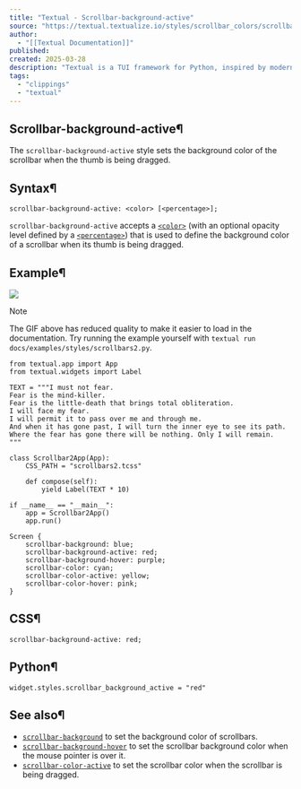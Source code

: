 ```yaml
---
title: "Textual - Scrollbar-background-active"
source: "https://textual.textualize.io/styles/scrollbar_colors/scrollbar_background_active/"
author:
  - "[[Textual Documentation]]"
published:
created: 2025-03-28
description: "Textual is a TUI framework for Python, inspired by modern web development."
tags:
  - "clippings"
  - "textual"
---
```

## Scrollbar-background-active¶

The `scrollbar-background-active` style sets the background color of the scrollbar when the thumb is being dragged.

## Syntax¶

```
scrollbar-background-active: <color> [<percentage>];
```

`scrollbar-background-active` accepts a [`<color>`](https://textual.textualize.io/css_types/color/) (with an optional opacity level defined by a [`<percentage>`](https://textual.textualize.io/css_types/percentage/)) that is used to define the background color of a scrollbar when its thumb is being dragged.

## Example¶

![](https://textual.textualize.io/styles/scrollbar_colors/scrollbar_colors_demo.gif)

Note

The GIF above has reduced quality to make it easier to load in the documentation. Try running the example yourself with `textual run docs/examples/styles/scrollbars2.py`.

```
from textual.app import App
from textual.widgets import Label

TEXT = """I must not fear.
Fear is the mind-killer.
Fear is the little-death that brings total obliteration.
I will face my fear.
I will permit it to pass over me and through me.
And when it has gone past, I will turn the inner eye to see its path.
Where the fear has gone there will be nothing. Only I will remain.
"""

class Scrollbar2App(App):
    CSS_PATH = "scrollbars2.tcss"

    def compose(self):
        yield Label(TEXT * 10)

if __name__ == "__main__":
    app = Scrollbar2App()
    app.run()
```

```
Screen {
    scrollbar-background: blue;
    scrollbar-background-active: red;
    scrollbar-background-hover: purple;
    scrollbar-color: cyan;
    scrollbar-color-active: yellow;
    scrollbar-color-hover: pink;
}
```

## CSS¶

```
scrollbar-background-active: red;
```

## Python¶

```
widget.styles.scrollbar_background_active = "red"
```

## See also¶

- [`scrollbar-background`](https://textual.textualize.io/styles/scrollbar_colors/scrollbar_background/) to set the background color of scrollbars.
- [`scrollbar-background-hover`](https://textual.textualize.io/styles/scrollbar_colors/scrollbar_color_hover/) to set the scrollbar background color when the mouse pointer is over it.
- [`scrollbar-color-active`](https://textual.textualize.io/styles/scrollbar_colors/scrollbar_color_active/) to set the scrollbar color when the scrollbar is being dragged.